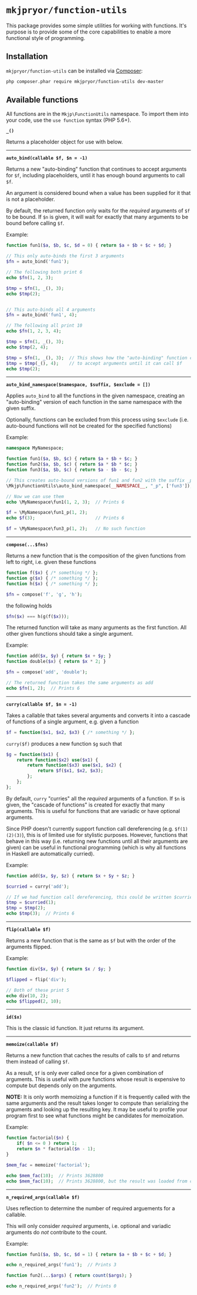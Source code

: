 # `mkjpryor/function-utils`

This package provides some simple utilities for working with functions. It's purpose is to provide some of the core capabilities to enable a more functional style of programming.


## Installation

`mkjpryor/function-utils` can be installed via [Composer](https://getcomposer.org/):

```bash
php composer.phar require mkjpryor/function-utils dev-master
```


## Available functions

All functions are in the `Mkjp\FunctionUtils` namespace. To import them into your code, use the `use function` syntax (PHP 5.6+).

**`_()`**

Returns a placeholder object for use with  below.

----

**`auto_bind(callable $f, $n = -1)`**

Returns a new "auto-binding" function that continues to accept arguments for `$f`, including placeholders, until it has enough bound arguments to call `$f`.

An argument is considered bound when a value has been supplied for it that is not a placeholder.

By default, the returned function only waits for the *required* arguments of `$f` to be bound. If `$n` is given, it will wait for exactly that many arguments to be bound before calling `$f`.

Example:

```php
function fun1($a, $b, $c, $d = 0) { return $a + $b + $c + $d; }

// This only auto-binds the first 3 arguments
$fn = auto_bind('fun1');

// The following both print 6
echo $fn(1, 2, 3);

$tmp = $fn(1, _(), 3);
echo $tmp(2);


// This auto-binds all 4 arguments
$fn = auto_bind('fun1', 4);

// The following all print 10
echo $fn(1, 2, 3, 4);

$tmp = $fn(1, _(), 3);
echo $tmp(2, 4);

$tmp = $fn(1, _(), 3);  // This shows how the "auto-binding" function continues
$tmp = $tmp(_(), 4);    // to accept arguments until it can call $f
echo $tmp(2);
```

----
    
**`auto_bind_namespace($namespace, $suffix, $exclude = [])`**
    
Applies `auto_bind` to all the functions in the given namespace, creating an "auto-binding" version of each function in the same namespace with the given suffix.

Optionally, functions can be excluded from this process using `$exclude` (i.e. auto-bound functions will not be created for the specified functions)

Example:

```php
namespace MyNamespace;

function fun1($a, $b, $c) { return $a + $b + $c; }
function fun2($a, $b, $c) { return $a * $b * $c; }
function fun3($a, $b, $c) { return $a - $b - $c; }

// This creates auto-bound versions of fun1 and fun2 with the suffix _p in MyNamespace
\Mkjp\FunctionUtils\auto_bind_namespace(__NAMESPACE__, "_p", ['fun3']);

// Now we can use them
echo \MyNamespace\fun1(1, 2, 3);  // Prints 6

$f = \MyNamespace\fun1_p(1, 2);
echo $f(3);                       // Prints 6

$f = \MyNamespace\fun3_p(1, 2);   // No such function
```
    
----

**`compose(...$fns)`**

Returns a new function that is the composition of the given functions from left to right, i.e. given these functions

```php
function f($x) { /* something */ };
function g($x) { /* something */ };
function h($x) { /* something */ };

$fn = compose('f', 'g', 'h');
```

the following holds

```php
$fn($x) === h(g(f($x)));
```

The returned function will take as many arguments as the first function. All other given functions should take a single argument.

Example:

```php
function add($x, $y) { return $x + $y; }
function double($x) { return $x * 2; }

$fn = compose('add', 'double');

// The returned function takes the same arguments as add
echo $fn(1, 2);  // Prints 6
```

----

**`curry(callable $f, $n = -1)`**

Takes a callable that takes several arguments and converts it into a cascade of functions of a single argument, e.g. given a function

```php
$f = function($x1, $x2, $x3) { /* something */ };
```

`curry($f)` produces a new function `$g` such that

```php
$g = function($x1) {
    return function($x2) use($x1) {
        return function($x3) use($x1, $x2) {
            return $f($x1, $x2, $x3);
        };
    };
};
```

By default, `curry` "curries" all the *required* arguments of a function. If `$n` is given, the "cascade of functions" is created for exactly that many arguments. This is useful for functions that are variadic or have optional arguments.

Since PHP doesn't currently support function call dereferencing (e.g. `$f(1)(2)(3)`), this is of limited use for stylistic purposes. However, functions that behave in this way (i.e. returning new functions until all their arguments are given) can be useful in functional programming (which is why all functions in Haskell are automatically curried).

Example:

```php
function add($x, $y, $z) { return $x + $y + $z; }

$curried = curry('add');

// If we had function call dereferencing, this could be written $curried(1)(2)(3)
$tmp = $curried(1);
$tmp = $tmp(2);
echo $tmp(3);  // Prints 6
```

----

**`flip(callable $f)`**

Returns a new function that is the same as `$f` but with the order of the arguments flipped.

Example:

```php
function div($x, $y) { return $x / $y; }

$flipped = flip('div');

// Both of these print 5
echo div(10, 2);
echo $flipped(2, 10);
```

----

**`id($x)`**

This is the classic id function. It just returns its argument.

----

**`memoize(callable $f)`**

Returns a new function that caches the results of calls to `$f` and returns them instead of calling `$f`.

As a result, `$f` is only ever called once for a given combination of arguments. This is useful with pure functions whose result is expensive to compute but depends only on the arguments.

**NOTE:** It is only worth memoizing a function if it is frequently called with the same arguments and the result takes longer to compute than serializing the arguments and looking up the resulting key. It may be useful to profile your program first to see what functions might be candidates for memoization.

Example:

```php
function factorial($n) {
    if( $n <= 0 ) return 1;
    return $n * factorial($n - 1);
}

$mem_fac = memoize('factorial');

echo $mem_fac(10);  // Prints 3628800
echo $mem_fac(10);  // Prints 3628800, but the result was loaded from cache
```

----

**`n_required_args(callable $f)`**

Uses reflection to determine the number of required arguements for a callable.

This will only consider *required* arguments, i.e. optional and variadic arguments do *not* contribute to the count.

Example:

```php
function fun1($a, $b, $c, $d = 1) { return $a + $b + $c + $d; }

echo n_required_args('fun1');  // Prints 3

function fun2(...$args) { return count($args); }

echo n_required_args('fun2');  // Prints 0
```
